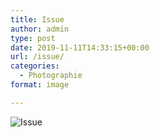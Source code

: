 ```yaml
---
title: Issue
author: admin
type: post
date: 2019-11-11T14:33:15+00:00
url: /issue/
categories:
  - Photographie
format: image

---
```

![Issue](./DSC8874.jpg)